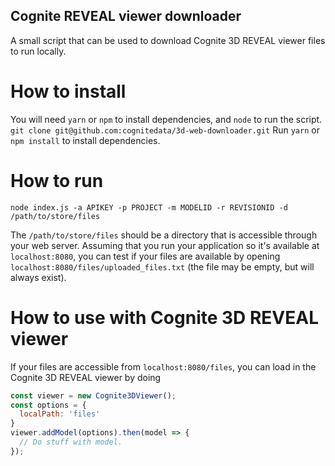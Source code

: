 ## Cognite REVEAL viewer downloader
A small script that can be used to download Cognite 3D REVEAL viewer files to run locally.

# How to install
You will need `yarn` or `npm` to install dependencies, and `node` to run the script.
`git clone git@github.com:cognitedata/3d-web-downloader.git`
Run `yarn` or `npm install` to install dependencies.

# How to run
`node index.js -a APIKEY -p PROJECT -m MODELID -r REVISIONID -d /path/to/store/files`

The `/path/to/store/files` should be a directory that is accessible through your web server. 
Assuming that you run your application so it's available at `localhost:8080`, you can test if your files are available by opening `localhost:8080/files/uploaded_files.txt` (the file may be empty, but will always exist).

# How to use with Cognite 3D REVEAL viewer
If your files are accessible from `localhost:8080/files`, you can load in the Cognite 3D REVEAL viewer by doing

```js
const viewer = new Cognite3DViewer();
const options = {
  localPath: 'files'
}
viewer.addModel(options).then(model => {
  // Do stuff with model.
});
```